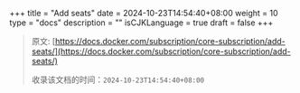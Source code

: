 +++
title = "Add seats"
date = 2024-10-23T14:54:40+08:00
weight = 10
type = "docs"
description = ""
isCJKLanguage = true
draft = false
+++

> 原文: [https://docs.docker.com/subscription/core-subscription/add-seats/](https://docs.docker.com/subscription/core-subscription/add-seats/)
>
> 收录该文档的时间：`2024-10-23T14:54:40+08:00`
